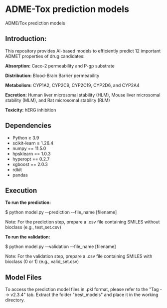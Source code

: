 # ADME-Tox prediction models
ADME/Tox prediction models

## Introduction: ## 

This repository provides AI-based models to efficiently predict 12 important ADMET properties of drug candidates:

**Absorption:**
Caco-2 permeability and P-gp substrate

**Distribution:**
Blood-Brain Barrier permeability

**Metabolism:** 
CYP1A2, CYP2C9, CYP2C19, CYP2D6, and CYP2A4

**Excretion:**
Human liver microsomal stability (HLM), Mouse liver microsomal stability (MLM), and Rat microsomal stability (RLM)

**Toxicity:**
hERG inhibition

## Dependencies ##

- Python ≥ 3.9
- scikit-learn ≥ 1.26.4
- numpy == 11.5.0
- hpsklearn == 1.0.3
- hyperopt == 0.2.7
- xgboost == 2.0.3
- rdkit
- pandas

## Execution ##
**To run the prediction:**

$ python model.py --prediction --file_name [filename]

Note: For the prediction step, prepare a .csv file containing SMILES without bioclass (e.g., test_set.csv)

**To run the validation:**

$ python model.py --validation --file_name [filename]

Note: For the validation step, prepare a .csv file containing SMILES with bioclass (0 or 1) (e.g., valid_set.csv)

## Model Files ## 

To access the prediction model files in .pkl format, please refer to the "Tag --> v2.3.4" tab. Extract the folder "best_models" and place it in the working directory.

